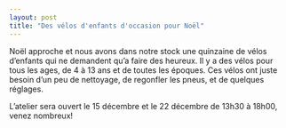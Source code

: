 ```yaml
---
layout: post
title: "Des vélos d'enfants d'occasion pour Noël"
---
```



Noël approche et nous avons dans notre stock une quinzaine de vélos d’enfants qui ne demandent qu’a faire des heureux. Il y a des vélos pour tous les ages, de 4 à 13 ans et de toutes les époques. Ces vélos ont juste besoin d’un peu de nettoyage, de regonfler les pneus, et de quelques réglages.

L’atelier sera ouvert le 15 décembre et le 22 décembre de 13h30 à 18h00, venez nombreux!
